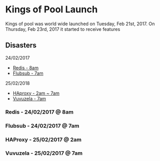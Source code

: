 # Kings of Pool Launch

Kings of pool was world wide launched on Tuesday, Feb 21st, 2017. On Thursday, Feb 23rd, 2017 it started to receive features

## Disasters

24/02/2017

- [Redis - 8am](#Redis)
- [Flubsub - 7am](Flubsub)

25/02/2018

- [HAproxy - 2am ~ 7am](HAProxy)
- [Vuvuzela - 7am](Vuvuzela)


### Redis - 24/02/2017 @ 8am


### Flubsub - 24/02/2017 @ 7am


### HAProxy - 25/02/2017 @ 2am


### Vuvuzela - 25/02/2017 @ 7am
